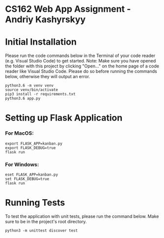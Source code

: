 # CS162 Web App Assignment - Andriy Kashyrskyy

# Initial Installation
Please run the code commands below in the Terminal of your code reader (e.g. Visual Studio Code) to get started. 
Note: Make sure you have opened the folder with this project by clicking "Open..." on the home page of a code reader like Visual Studio Code. Please do so before running the commands below, otherwise they will output an error.

```
python3.6 -m venv venv
source venv/bin/activate
pip3 install -r requirements.txt
python3.6 app.py
```

# Setting up Flask Application

### For MacOS:
```
export FLASK_APP=kanban.py
export FLASK_DEBUG=true
flask run
```
### For Windows:
```
eset FLASK_APP=kanban.py
set FLASK_DEBUG=true
flask run
```

# Running Tests
To test the application with unit tests, please run the command below. Make sure to be in the project's root directory.

```
python3 -m unittest discover test
```
